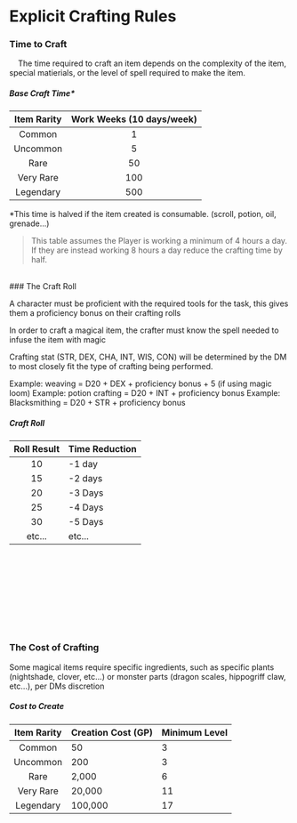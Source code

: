 # Explicit Crafting Rules

### Time to Craft

&nbsp;&nbsp;&nbsp;&nbsp;The time required to craft an item depends on the complexity of the item, special matierials, or the level of spell required to make the item.

##### Base Craft Time*
| Item Rarity | Work Weeks (10 days/week) |
|:----:|:-------------:|
| Common  | 1 |
| Uncommon  | 5 |
| Rare | 50 |
| Very Rare | 100 |
| Legendary | 500 |
*This time is halved if the item created is consumable. (scroll, potion, oil, grenade...)

> This table assumes the Player is working a minimum of 4 hours a day.  If they are instead working 8 hours a day reduce the crafting time by half.


<br>
### The Craft Roll

A character must be proficient with the required tools for the task, this gives them a proficiency bonus on their crafting rolls

In order to craft a magical item, the crafter must know the spell needed to infuse the item with magic

Crafting stat (STR, DEX, CHA, INT, WIS, CON) will be determined by the DM to most closely fit the type of crafting being performed. 

Example: weaving = D20 + DEX + proficiency bonus + 5 (if using magic loom)
Example: potion crafting = D20 + INT + proficiency bonus
Example: Blacksmithing = D20 + STR + proficiency bonus

##### Craft Roll
| Roll Result | Time Reduction |
|:----:|:-------------|
| 10  | -1 day |
| 15  | -2 days |
| 20 | -3 Days |
| 25 | -4 Days |
| 30 | -5 Days |
|etc...| etc...|
<br>
<br>
<br>
<br>
<br>
<br>
<br>
<br>

### The Cost of Crafting
Some magical items require specific ingredients, such as specific plants (nightshade, clover, etc…) or monster parts (dragon scales, hippogriff claw, etc…), per DMs discretion 

##### Cost to Create
| Item Rarity | Creation Cost (GP) | Minimum Level |
|:----:|:-------------|:---------------|
| Common  | 50 | 3 |
| Uncommon  | 200 | 3 |
| Rare | 2,000 | 6 |
| Very Rare | 20,000 | 11 |
| Legendary | 100,000 | 17 |
